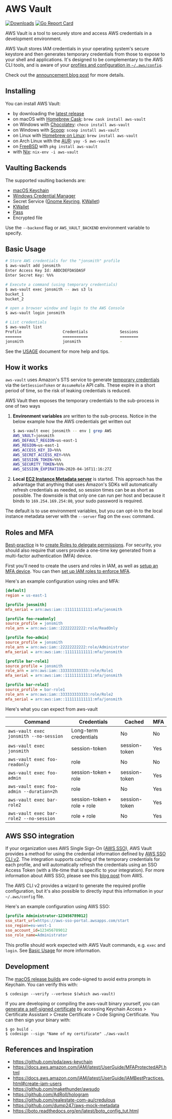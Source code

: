 # AWS Vault

[![Downloads](https://img.shields.io/github/downloads/99designs/aws-vault/total.svg)](https://github.com/99designs/aws-vault/releases)
[![Go Report Card](https://goreportcard.com/badge/github.com/99designs/aws-vault)](https://goreportcard.com/report/github.com/99designs/aws-vault)

AWS Vault is a tool to securely store and access AWS credentials in a development environment.

AWS Vault stores IAM credentials in your operating system's secure keystore and then generates temporary credentials from those to expose to your shell and applications. It's designed to be complementary to the AWS CLI tools, and is aware of your [profiles and configuration in `~/.aws/config`](https://docs.aws.amazon.com/cli/latest/userguide/cli-chap-getting-started.html#cli-config-files).

Check out the [announcement blog post](https://99designs.com.au/tech-blog/blog/2015/10/26/aws-vault/) for more details.

## Installing

You can install AWS Vault:
- by downloading the [latest release](https://github.com/99designs/aws-vault/releases/latest)
- on macOS with [Homebrew Cask](https://formulae.brew.sh/cask/aws-vault): `brew cask install aws-vault`
- on Windows with [Chocolatey](https://chocolatey.org/packages/aws-vault): `choco install aws-vault`
- on Windows with [Scoop](https://scoop.sh/): `scoop install aws-vault`
- on Linux with [Homebrew on Linux](https://formulae.brew.sh/formula-linux/aws-vault): `brew install aws-vault`
- on Arch Linux with the [AUR](https://aur.archlinux.org/packages/aws-vault/): `yay -S aws-vault`
- on [FreeBSD](https://www.freshports.org/security/aws-vault/) with `pkg install aws-vault`
- with [Nix](https://nixos.org/nixos/packages.html?attr=aws-vault): `nix-env -i aws-vault`

## Vaulting Backends

The supported vaulting backends are:

* [macOS Keychain](https://support.apple.com/en-au/guide/keychain-access/welcome/mac)
* [Windows Credential Manager](https://support.microsoft.com/en-au/help/4026814/windows-accessing-credential-manager)
* Secret Service ([Gnome Keyring](https://wiki.gnome.org/Projects/GnomeKeyring), [KWallet](https://kde.org/applications/system/org.kde.kwalletmanager5))
* [KWallet](https://kde.org/applications/system/org.kde.kwalletmanager5)
* [Pass](https://www.passwordstore.org/)
* Encrypted file

Use the `--backend` flag or `AWS_VAULT_BACKEND` environment variable to specify.

## Basic Usage

```bash
# Store AWS credentials for the "jonsmith" profile
$ aws-vault add jonsmith
Enter Access Key Id: ABDCDEFDASDASF
Enter Secret Key: %%%

# Execute a command (using temporary credentials)
$ aws-vault exec jonsmith -- aws s3 ls
bucket_1
bucket_2

# open a browser window and login to the AWS Console
$ aws-vault login jonsmith

# List credentials
$ aws-vault list
Profile                  Credentials              Sessions
=======                  ===========              ========
jonsmith                 jonsmith                 -
```
See the [USAGE](./USAGE.md) document for more help and tips.

## How it works

`aws-vault` uses Amazon's STS service to generate [temporary credentials](https://docs.aws.amazon.com/IAM/latest/UserGuide/id_credentials_temp.html) via the `GetSessionToken` or `AssumeRole` API calls. These expire in a short period of time, so the risk of leaking credentials is reduced.

AWS Vault then exposes the temporary credentials to the sub-process in one of two ways

1. **Environment variables** are written to the sub-process. Notice in the below example how the AWS credentials get written out
   ```bash
   $ aws-vault exec jonsmith -- env | grep AWS
   AWS_VAULT=jonsmith
   AWS_DEFAULT_REGION=us-east-1
   AWS_REGION=us-east-1
   AWS_ACCESS_KEY_ID=%%%
   AWS_SECRET_ACCESS_KEY=%%%
   AWS_SESSION_TOKEN=%%%
   AWS_SECURITY_TOKEN=%%%
   AWS_SESSION_EXPIRATION=2020-04-16T11:16:27Z
   ```
2. **Local [EC2 Instance Metadata server](https://docs.aws.amazon.com/AWSEC2/latest/UserGuide/ec2-instance-metadata.html)** is started. This approach has the advantage that anything that uses Amazon's SDKs will automatically refresh credentials as needed, so session times can be as short as possible. The downside is that only one can run per host and because it binds to `169.254.169.254:80`, your sudo password is required.

The default is to use environment variables, but you can opt-in to the local instance metadata server with the `--server` flag on the `exec` command.

## Roles and MFA

[Best-practice](https://docs.aws.amazon.com/IAM/latest/UserGuide/best-practices.html#delegate-using-roles) is to [create Roles to delegate permissions](https://docs.aws.amazon.com/cli/latest/userguide/cli-roles.html). For security, you should also require that users provide a one-time key generated from a multi-factor authentication (MFA) device.

First you'll need to create the users and roles in IAM, as well as [setup an MFA device](https://docs.aws.amazon.com/IAM/latest/UserGuide/GenerateMFAConfigAccount.html). You can then [set up IAM roles to enforce MFA](https://docs.aws.amazon.com/cli/latest/userguide/cli-configure-role.html#cli-configure-role-mfa).

Here's an example configuration using roles and MFA:

```ini
[default]
region = us-east-1

[profile jonsmith]
mfa_serial = arn:aws:iam::111111111111:mfa/jonsmith

[profile foo-readonly]
source_profile = jonsmith
role_arn = arn:aws:iam::22222222222:role/ReadOnly

[profile foo-admin]
source_profile = jonsmith
role_arn = arn:aws:iam::22222222222:role/Administrator
mfa_serial = arn:aws:iam::111111111111:mfa/jonsmith

[profile bar-role1]
source_profile = jonsmith
role_arn = arn:aws:iam::333333333333:role/Role1
mfa_serial = arn:aws:iam::111111111111:mfa/jonsmith

[profile bar-role2]
source_profile = bar-role1
role_arn = arn:aws:iam::333333333333:role/Role2
mfa_serial = arn:aws:iam::111111111111:mfa/jonsmith
```

Here's what you can expect from aws-vault 

| Command                                  | Credentials                 | Cached        | MFA |
|------------------------------------------|-----------------------------|---------------|-----|
| `aws-vault exec jonsmith --no-session`   | Long-term credentials       | No            | No  |
| `aws-vault exec jonsmith`                | session-token               | session-token | Yes |
| `aws-vault exec foo-readonly`            | role                        | No            | No  |
| `aws-vault exec foo-admin`               | session-token + role        | session-token | Yes |
| `aws-vault exec foo-admin --duration=2h` | role                        | No            | Yes |
| `aws-vault exec bar-role2`               | session-token + role + role | session-token | Yes |
| `aws-vault exec bar-role2 --no-session`  | role + role                 | No            | Yes |

## AWS SSO integration

If your organization uses AWS Single Sign-On ([AWS SSO](https://aws.amazon.com/single-sign-on/)), AWS Vault provides a method for using the credential information defined by [AWS SSO CLI v2](https://docs.aws.amazon.com/cli/latest/userguide/cli-configure-sso.html). The integration supports caching of the temporary credentials for each profile, and will automatically refresh the credentials using an SSO Access Token (with a life-time that is specific to your integration).  For more information about AWS SSO, please see this [blog post](https://aws.amazon.com/blogs/aws/the-next-evolution-in-aws-single-sign-on/) from AWS.

The AWS CLI v2 provides a wizard to generate the required profile configuration, but it's also possible to directly input this information in your `~/.aws/config` file.

Here's an example configuration using AWS SSO:

```ini
[profile Administrator-123456789012]
sso_start_url=https://aws-sso-portal.awsapps.com/start
sso_region=eu-west-1
sso_account_id=123456789012
sso_role_name=Administrator
```

This profile should work expected with AWS Vault commands, e.g. `exec` and `login`. See [Basic Usage](#basic-usage) for more information.

## Development

The [macOS release builds](https://github.com/99designs/aws-vault/releases) are code-signed to avoid extra prompts in Keychain. You can verify this with:

    $ codesign --verify --verbose $(which aws-vault)

If you are developing or compiling the aws-vault binary yourself, you can [generate a self-signed certificate](https://support.apple.com/en-au/guide/keychain-access/kyca8916/mac) by accessing Keychain Access > Certificate Assistant > Create Certificate > Code Signing Certificate. You can then sign your binary with:

    $ go build .
    $ codesign --sign "Name of my certificate" ./aws-vault


## References and Inspiration

 * https://github.com/pda/aws-keychain
 * https://docs.aws.amazon.com/IAM/latest/UserGuide/MFAProtectedAPI.html
 * https://docs.aws.amazon.com/IAM/latest/UserGuide/IAMBestPractices.html#create-iam-users
 * https://github.com/makethunder/awsudo
 * https://github.com/AdRoll/hologram
 * https://github.com/realestate-com-au/credulous
 * https://github.com/dump247/aws-mock-metadata
 * https://boto.readthedocs.org/en/latest/boto_config_tut.html
